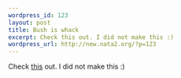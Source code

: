 ```yaml
--- 
wordpress_id: 123
layout: post
title: Bush is whack
excerpt: Check this out. I did not make this :)
wordpress_url: http://new.nata2.org/?p=123
---
```

Check <a href="http://nata2.org/bushwhacked.mp3">this</a> out. I did not make this :)
